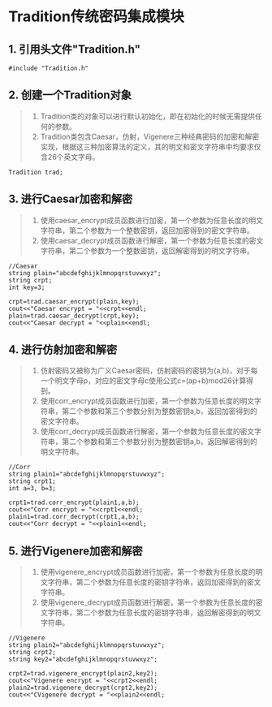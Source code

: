 # Tradition传统密码集成模块

   ## 1. 引用头文件"Tradition.h"
    #include "Tradition.h"

   ## 2. 创建一个Tradition对象
   > 1. Tradition类的对象可以进行默认初始化，即在初始化的时候无需提供任何的参数。
   > 2. Tradition类包含Caesar，仿射，Vigenere三种经典密码的加密和解密实现，根据这三种加密算法的定义，其的明文和密文字符串中均要求仅含26个英文字母。
   
    Tradition trad;
    
   ## 3. 进行Caesar加密和解密
   > 1. 使用caesar_encrypt成员函数进行加密，第一个参数为任意长度的明文字符串，第二个参数为一个整数密钥，返回加密得到的密文字符串。
   > 2. 使用caesar_decrypt成员函数进行解密，第一个参数为任意长度的密文字符串，第二个参数为一个整数密钥，返回解密得到的明文字符串。
   
    //Caesar
    string plain="abcdefghijklmnopqrstuvwxyz";
    string crpt;
    int key=3;
	
    crpt=trad.caesar_encrypt(plain,key);
    cout<<"Caesar encrypt = "<<crpt<<endl;
    plain=trad.caesar_decrypt(crpt,key);
    cout<<"Caesar decrypt = "<<plain<<endl;
 
   ## 4. 进行仿射加密和解密
   > 1. 仿射密码又被称为广义Caesar密码，仿射密码的密钥为(a,b)，对于每一个明文字母p，对应的密文字母c使用公式c=(ap+b)mod26计算得到。
   > 2. 使用corr_encrypt成员函数进行加密，第一个参数为任意长度的明文字符串，第二个参数和第三个参数分别为整数密钥a,b，返回加密得到的密文字符串。
   > 3. 使用corr_decrypt成员函数进行解密，第一个参数为任意长度的密文字符串，第二个参数和第三个参数分别为整数密钥a,b，返回解密得到的明文字符串。
   
    //Corr
    string plain1="abcdefghijklmnopqrstuvwxyz";
    string crpt1;
    int a=3, b=3;
	
    crpt1=trad.corr_encrypt(plain1,a,b);
    cout<<"Corr encrypt = "<<crpt1<<endl;
    plain1=trad.corr_decrypt(crpt1,a,b); 
    cout<<"Corr decrypt = "<<plain1<<endl;
    
   ## 5. 进行Vigenere加密和解密
   > 1. 使用vigenere_encrypt成员函数进行加密，第一个参数为任意长度的明文字符串，第二个参数为任意长度的密钥字符串，返回加密得到的密文字符串。
   > 2. 使用vigenere_decrypt成员函数进行解密，第一个参数为任意长度的密文字符串，第二个参数为任意长度的密钥字符串，返回解密得到的明文字符串。 
    
    //Vigenere
    string plain2="abcdefghijklmnopqrstuvwxyz";
    string crpt2;
    string key2="abcdefghijklmnopqrstuvwxyz";
	
    crpt2=trad.vigenere_encrypt(plain2,key2);
    cout<<"Vigenere encrypt = "<<crpt2<<endl;
    plain2=trad.vigenere_decrypt(crpt2,key2);
    cout<<"CVigenere decrypt = "<<plain2<<endl;
   
  
